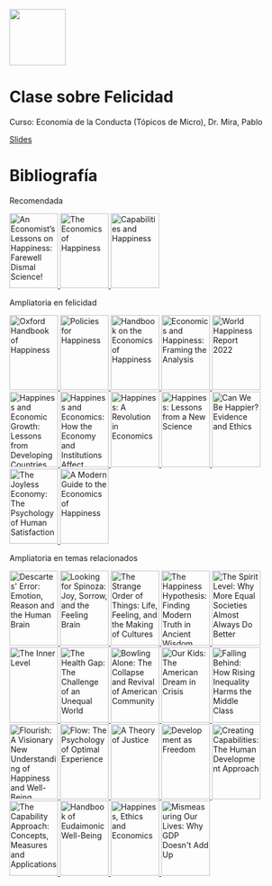 <a href="url"><img src="https://upload.wikimedia.org/wikipedia/commons/7/78/Logo-FCE.png" width="100"></a>

# Clase sobre Felicidad
Curso: Economía de la Conducta (Tópicos de Micro), Dr. Mira, Pablo </br>

[Slides](https://github.com/LCaravaggio/ClaseFelicidad/blob/main/Clase_Felicidad_2025.pdf)

# Bibliografía

Recomendada

<a href="https://www.goodreads.com/book/show/58409210-an-economist-s-lessons-on-happiness">
<img border="0" title="An Economist’s Lessons on Happiness: Farewell Dismal Science!" 
src="https://i.gr-assets.com/images/S/compressed.photo.goodreads.com/books/1624466926l/58409210._SY475_.jpg" width="86" height="133.3">
</a>

<a href="https://www.goodreads.com/book/show/48720752-the-economics-of-happiness?ac=1&from_search=true&qid=lInwEjpIXg&rank=2">
<img border="0" title="The Economics of Happiness" 
src="https://images-na.ssl-images-amazon.com/images/S/compressed.photo.goodreads.com/books/1573062404i/48720752.jpg" width="86" height="133.3">
</a>

<a href="https://www.goodreads.com/book/show/6718087-capabilities-and-happiness?ref=nav_sb_ss_1_26">
<img border="0" title="Capabilities and Happiness" 
src="https://images-na.ssl-images-amazon.com/images/S/compressed.photo.goodreads.com/books/1347680639i/6718087.jpg" width="86" height="133.3">
</a>

Ampliatoria en felicidad

<a href="https://www.goodreads.com/book/show/16182381-oxford-handbook-of-happiness">
<img border="0" title="Oxford Handbook of Happiness" 
src="https://images-na.ssl-images-amazon.com/images/S/compressed.photo.goodreads.com/books/1355869781i/16182381.jpg" width="86" height="133.3">
</a> 

<a href="https://www.goodreads.com/book/show/26891078-policies-for-happiness">
<img border="0" title="Policies for Happiness" 
src="https://images-na.ssl-images-amazon.com/images/S/compressed.photo.goodreads.com/books/1453682086i/26891078.jpg" width="86" height="133.3">
</a>

<a href="https://www.goodreads.com/book/show/6049214-handbook-on-the-economics-of-happiness">
<img border="0" title="Handbook on the Economics of Happiness" 
src="https://images-na.ssl-images-amazon.com/images/S/compressed.photo.goodreads.com/books/1356482320i/6049214.jpg" width="86" height="133.3">
</a>

<a href="https://www.goodreads.com/book/show/7484169-economics-and-happiness">
<img border="0" title="Economics and Happiness: Framing the Analysis" 
src="https://images-na.ssl-images-amazon.com/images/S/compressed.photo.goodreads.com/books/1348506157i/7484169.jpg" width="86" height="133.3">
</a>

<a href="https://www.goodreads.com/book/show/61338357-world-happiness-report-2022?ref=nav_sb_ss_1_27">
<img border="0" title="World Happiness Report 2022" 
src="https://images-na.ssl-images-amazon.com/images/S/compressed.photo.goodreads.com/books/1655922134i/61338357.jpg" width="86" height="133.3">
</a>

<a href="https://www.goodreads.com/book/show/22574012-happiness-and-economic-growth?ref=nav_sb_ss_3_22">
<img border="0" title="Happiness and Economic Growth: Lessons from Developing Countries" 
src="https://images-na.ssl-images-amazon.com/images/S/compressed.photo.goodreads.com/books/1414347266i/22574012.jpg" width="86" height="133.3">
</a>

<a href="https://www.goodreads.com/book/show/1215456.Happiness_and_Economics?ref=nav_sb_ss_1_14">
<img border="0" title="Happiness and Economics: How the Economy and Institutions Affect Human Well-Being" 
src="https://images-na.ssl-images-amazon.com/images/S/compressed.photo.goodreads.com/books/1349126337i/1215456.jpg" width="86" height="133.3">
</a>

<a href="https://www.goodreads.com/book/show/2204537.Happiness">
<img border="0" title="Happiness: A Revolution in Economics" 
src="https://images-na.ssl-images-amazon.com/images/S/compressed.photo.goodreads.com/books/1367780858i/2204537.jpg" width="86" height="133.3">
</a>

<a href="https://www.goodreads.com/book/show/100120.Happiness?ref=nav_sb_ss_1_6">
<img border="0" title="Happiness: Lessons from a New Science" 
src="https://images-na.ssl-images-amazon.com/images/S/compressed.photo.goodreads.com/books/1309287208i/100120.jpg" width="86" height="133.3">
</a>

<a href="https://www.goodreads.com/book/show/52481979-can-we-be-happier-evidence-and-ethics?ref=nav_sb_ss_2_6">
<img border="0" title="Can We Be Happier? Evidence and Ethics" 
src="https://images-na.ssl-images-amazon.com/images/S/compressed.photo.goodreads.com/books/1636120748i/52481979.jpg" width="86" height="133.3">
</a>

<a href="https://www.goodreads.com/book/show/2005263.The_Joyless_Economy?ref=nav_sb_ss_1_19">
<img border="0" title="The Joyless Economy: The Psychology of Human Satisfaction" 
src="https://images-na.ssl-images-amazon.com/images/S/compressed.photo.goodreads.com/books/1348005727i/2005263.jpg" width="86" height="133.3">
</a>

<a href="https://www.goodreads.com/book/show/54985573-a-modern-guide-to-the-economics-of-happiness">
<img border="0" title="A Modern Guide to the Economics of Happiness" 
src="https://images-na.ssl-images-amazon.com/images/S/compressed.photo.goodreads.com/books/1604383791i/54985573.jpg" width="86" height="133.3">
</a>

Ampliatoria en temas relacionados

<a href="https://www.goodreads.com/book/show/103867.Descartes_Error">
<img border="0" title="Descartes' Error: Emotion, Reason and the Human Brain" 
src="https://images-na.ssl-images-amazon.com/images/S/compressed.photo.goodreads.com/books/1309209583i/103867.jpg" width="86" height="133.3">
</a>

<a href="https://www.goodreads.com/book/show/162370.Looking_for_Spinoza">
<img border="0" title="Looking for Spinoza: Joy, Sorrow, and the Feeling Brain" 
src="https://images-na.ssl-images-amazon.com/images/S/compressed.photo.goodreads.com/books/1328874779i/162370.jpg" width="86" height="133.3">
</a>

<a href="https://www.goodreads.com/book/show/32335976-the-strange-order-of-things">
<img border="0" title="The Strange Order of Things: Life, Feeling, and the Making of Cultures" 
src="https://images-na.ssl-images-amazon.com/images/S/compressed.photo.goodreads.com/books/1501495937i/32335976.jpg" width="86" height="133.3">
</a>

<a href="https://www.goodreads.com/book/show/96884.The_Happiness_Hypothesis">
<img border="0" title="The Happiness Hypothesis: Finding Modern Truth in Ancient Wisdom" 
src="https://images-na.ssl-images-amazon.com/images/S/compressed.photo.goodreads.com/books/1348779688i/96884.jpg" width="86" height="133.3">
</a>

<a href="https://www.goodreads.com/book/show/6304389-the-spirit-level?ref=nav_sb_ss_1_17">
<img border="0" title="The Spirit Level: Why More Equal Societies Almost Always Do Better" 
src="https://images-na.ssl-images-amazon.com/images/S/compressed.photo.goodreads.com/books/1408314294i/6304389.jpg" width="86" height="133.3">
</a>

<a href="https://www.goodreads.com/book/show/40163368-the-inner-level">
<img border="0" title="The Inner Level" 
src="https://images-na.ssl-images-amazon.com/images/S/compressed.photo.goodreads.com/books/1534201901i/40163368.jpg" width="86" height="133.3">
</a>

<a href="https://www.goodreads.com/book/show/23848223-the-health-gap?ref=nav_sb_ss_2_7">
<img border="0" title="The Health Gap: The Challenge of an Unequal World" 
src="https://images-na.ssl-images-amazon.com/images/S/compressed.photo.goodreads.com/books/1441743721i/23848223.jpg" width="86" height="133.3">
</a>

<a href="https://www.goodreads.com/book/show/478.Bowling_Alone?ref=nav_sb_ss_1_7">
<img border="0" title="Bowling Alone: The Collapse and Revival of American Community" 
src="https://images-na.ssl-images-amazon.com/images/S/compressed.photo.goodreads.com/books/1424632781i/478.jpg" width="86" height="133.3">
</a>

<a href="https://www.goodreads.com/book/show/22609334-our-kids">
<img border="0" title="Our Kids: The American Dream in Crisis" 
src="https://images-na.ssl-images-amazon.com/images/S/compressed.photo.goodreads.com/books/1425975364i/22609334.jpg" width="86" height="133.3">
</a>

<a href="https://www.goodreads.com/book/show/701406.Falling_Behind?ref=nav_sb_ss_1_21">
<img border="0" title="Falling Behind: How Rising Inequality Harms the Middle Class" 
src="https://images-na.ssl-images-amazon.com/images/S/compressed.photo.goodreads.com/books/1347743131i/701406.jpg" width="86" height="133.3">
</a>

<a href="https://www.goodreads.com/book/show/9744812-flourish?ref=nav_sb_ss_4_8">
<img border="0" title="Flourish: A Visionary New Understanding of Happiness and Well-Being" 
src="https://images-na.ssl-images-amazon.com/images/S/compressed.photo.goodreads.com/books/1435373984i/9744812.jpg" width="86" height="133.3">
</a>

<a href="https://www.goodreads.com/book/show/66354.Flow">
<img border="0" title="Flow: The Psychology of Optimal Experience" 
src="https://images-na.ssl-images-amazon.com/images/S/compressed.photo.goodreads.com/books/1432253110i/66354.jpg" width="86" height="133.3">
</a>

<a href="https://www.goodreads.com/book/show/129237.A_Theory_of_Justice?ref=nav_sb_ss_4_5">
<img border="0" title="A Theory of Justice" 
src="https://images-na.ssl-images-amazon.com/images/S/compressed.photo.goodreads.com/books/1348730096i/129237.jpg" width="86" height="133.3">
</a>

<a href="https://www.goodreads.com/book/show/173961.Development_as_Freedom?ref=nav_sb_ss_2_11">
<img border="0" title="Development as Freedom" 
src="https://images-na.ssl-images-amazon.com/images/S/compressed.photo.goodreads.com/books/1320411543i/173961.jpg" width="86" height="133.3">
</a>

<a href="https://www.goodreads.com/book/show/10549868-creating-capabilities">
<img border="0" title="Creating Capabilities: The Human Development Approach" 
src="https://images-na.ssl-images-amazon.com/images/S/compressed.photo.goodreads.com/books/1347364353i/10549868.jpg" width="86" height="133.3">
</a>

<a href="https://www.goodreads.com/book/show/4202065-the-capability-approach?ref=nav_sb_ss_2_6">
<img border="0" title="The Capability Approach: Concepts, Measures and Applications" 
src="https://images-na.ssl-images-amazon.com/images/S/compressed.photo.goodreads.com/books/1347799616i/4202065.jpg" width="86" height="133.3">
</a>

<a href="https://www.goodreads.com/book/show/38489472-handbook-of-eudaimonic-well-being?ref=nav_sb_ss_1_33">
<img border="0" title="Handbook of Eudaimonic Well-Being" 
src="https://images-na.ssl-images-amazon.com/images/S/compressed.photo.goodreads.com/books/1518415849i/38489472.jpg" width="86" height="133.3">
</a>

<a href="https://www.goodreads.com/book/show/18506163-happiness-ethics-and-economics?ref=nav_sb_ss_1_31">
<img border="0" title="Happiness, Ethics and Economics" 
src="https://images-na.ssl-images-amazon.com/images/S/compressed.photo.goodreads.com/books/1442813108i/18506163.jpg" width="86" height="133.3">
</a>

<a href="https://www.goodreads.com/book/show/7425861-mismeasuring-our-lives">
<img border="0" title="Mismeasuring Our Lives: Why GDP Doesn't Add Up" 
src="https://i.gr-assets.com/images/S/compressed.photo.goodreads.com/books/1328751713l/7425861.jpg" width="86" height="133.3">
</a> 
